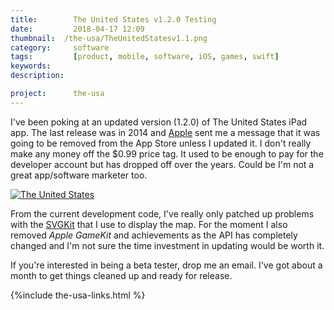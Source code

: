 ```yaml
---
title: 		  The United States v1.2.0 Testing
date: 		  2018-04-17 12:09
thumbnail: 	/the-usa/TheUnitedStatesv1.1.png
category:	  software
tags: 		  [product, mobile, software, iOS, games, swift]
keywords:
description:

project: 	  the-usa
---
```

I've been poking at an updated version (1.2.0) of The United States iPad app. The last release was in 2014 and [Apple](http://apple.com) sent me a message that it was going to be removed from the App Store unless I updated it. I don't really make any money off the $0.99 price tag. It used to be enough to pay for the developer account but has dropped off over the years. Could be I'm not a great app/software marketer too.


[![The United States][screenshot]][appstore]

From the current development code, I've really only patched up problems with the [SVGKit](https://github.com/stephenhouser/SVGKit) that I use to display the map. For the moment I also removed _Apple GameKit_ and achievements as the API has completely changed and I'm not sure the time investment in updating would be worth it.

If you're interested in being a beta tester, drop me an email. I've got about a month to get things cleaned up and ready for release.

{%include the-usa-links.html %}


  [appicon]: http://a3.mzstatic.com/us/r30/Purple3/v4/02/93/2b/02932b52-b671-9400-177c-4c2ede537434/icon175x175.png
  [appstore]: http://itunes.apple.com/us/app/the-united-states/id503146680?ls=1&amp;mt=8
  [screenshot]: {{site.baseurl}}/assets/the-usa/the-united-states.png